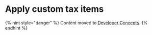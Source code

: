 # Apply custom tax items

{% hint style="danger" %}
Content moved to [Developer Concepts](https://www.moltin.com/developer/concepts/how-taxes-work).
{% endhint %}



